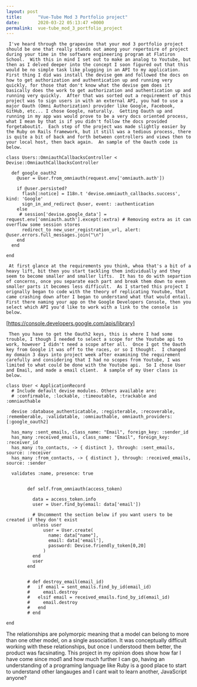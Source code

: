 ```yaml
---
layout: post
title:      "Vue-Tube Mod 3 Portfolio project"
date:       2020-03-22 05:13:47 +0000
permalink:  vue-tube_mod_3_portfolio_project
---
```



     I've heard through the grapevine that your mod 3 portfolio project should be one that really stands out among your repertoire of project during your time in the software engineering program at Flatiron School.  With this in mind I set out to make an analog to Youtube, but then as I delved deeper into the concept I soon figured out that this would be no simple task like plugging in an API to my application.  First thing I did was install the devise gem and followed the docs on how to get authorization and authentication up and running very quickly, for those that don't know what the devise gem does it basically does the work to get authorization and authentication up and running very quickly.  After that was sorted out a requirement of this project was to sign users in with an external API, you had to use a major Oauth (Omni Authorization) provider like Google, Facebook, GitHub, etc... I chose Google, naturally.  Getting Oauth up and running in my app was would prove to be a very docs oriented process, what I mean by that is if you didn't follow the docs provided forgetaboutit.  Each step of the project was made slightly easier by the Ruby on Rails framework, but it still was a tedious process, there is quite a bit of back and forth between controllers and views then to your local host, then back again.  An sample of the Oauth code is below.

```
class Users::OmniauthCallbacksController < Devise::OmniauthCallbacksController

  def google_oauth2
    @user = User.from_omniauth(request.env['omniauth.auth'])

    if @user.persisted?
      flash[:notice] = I18n.t 'devise.omniauth_callbacks.success', kind: 'Google'
      sign_in_and_redirect @user, event: :authentication
    else
     # session['devise.google_data'] = request.env['omniauth.auth'].except(:extra) # Removing extra as it can overflow some session stores
      redirect_to new_user_registration_url, alert: @user.errors.full_messages.join("\n")
    end
  end

end
```

     At first glance at the requirements you think, whoa that's a bit of a heavy lift, bit then you start tackling them individually and they seem to become smaller and smaller lifts.  It has to do with separtion of concerns, once you separate each part and break them down to even smaller parts it becomes less difficult.  As I started this project I orignally began to code with the theory of replicating Youtube, that came crashing down after I began to understand what that would entail.  First there naming your app on the Google Developers Console, then you select which API you'd like to work with a link to the console is below.
	
[https://console.developers.google.com/apis/library]

     Then you have to get the Oauth2 keys, this is where I had some trouble, I though I needed to select a scope for the Youtube api to work, however I didn't need a scope after all.  Once I got the Oauth key from Google it was off to the races, or so I thought.  I changed my domain 3 days into project week after examining the requirement carefully and considering that I had no scopes from Youtube, I was limited to what could be done with the Youtube api.  So I chose User and Email, and made a email client.  A sample of my User class is below.
		 
```
class User < ApplicationRecord
  # Include default devise modules. Others available are:
  # :confirmable, :lockable, :timeoutable, :trackable and :omniauthable

  devise :database_authenticatable, :registerable, :recoverable, :rememberable, :validatable, :omniauthable, omniauth_providers: [:google_oauth2]

  has_many :sent_emails, class_name: "Email", foreign_key: :sender_id
  has_many :received_emails, class_name: "Email", foreign_key: :receiver_id
  has_many :to_contacts, -> { distinct }, through: :sent_emails, source: :receiver
  has_many :from_contacts, -> { distinct }, through: :received_emails, source: :sender

  validates :name, presence: true


        def self.from_omniauth(access_token)

          data = access_token.info
          user = User.find_by(email: data['email'])
          
          # Uncomment the section below if you want users to be created if they don't exist
          unless user
              user = User.create(
                name: data["name"],
                email: data['email'],
                password: Devise.friendly_token[0,20]
              )
          end
          user
        end


        # def destroy_email(email_id)
        #   if email = sent_emails.find_by_id(email_id)
        #     email.destroy
        #   elsif email = received_emails.find_by_id(email_id)
        #     email.destroy
        #   end
        # end
  
end
```

The relationships are polymorpic meaning that a model can belong to more than one other model, on a single association.  It was conceptually difficult working with these relationships, but once I understood them better, the product was facsinating.  This project in my opinion does show how far I have come since mod1 and how much further I can go, having an understanding of a programing language like Ruby is a good place to start to understand other langauges and I cant wait to learn another, JavaScript anyone?
